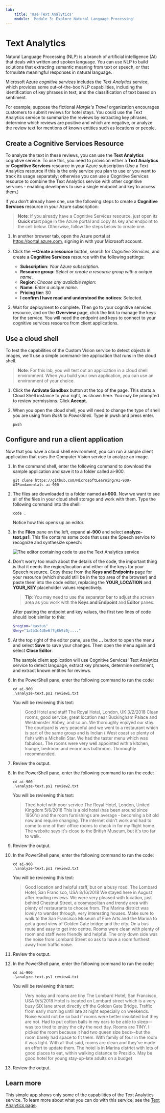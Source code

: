 ```yaml
---
lab:
    title: 'Use Text Analytics'
    module: 'Module 3: Explore Natural Language Processing'
---
```


# Text Analytics

Natural Language Processing (NLP) is a branch of artificial intelligence (AI) that deals with written and spoken language. You can use NLP to build solutions that extracting semantic meaning from text or speech, or that formulate meaningful responses in natural language.

Microsoft Azure *cognitive services* includes the *Text Analytics* service, which provides some out-of-the-box NLP capabilities, including the identification of key phrases in text, and the classification of text based on sentiment.

For example, suppose the fictional *Margie's Travel* organization encourages customers to submit reviews for hotel stays. You could use the Text Analytics service to summarize the reviews by extracting key phrases, determine which reviews are positive and which are negative, or analyze the review text for mentions of known entities such as locations or people.

## Create a Cognitive Services Resource

To analyze the text in these reviews, you can use the **Text Analytics** cognitive service. To use this, you need to provision either a **Text Analytics** or **Cognitive Services** resource in your Azure subscription (Use a Text Analytics resource if this is the only service you plan to use or you want to track its usage separately; otherwise you can use a Cognitive Services resource to combine the Text Analytics service with other cognitive services - enabling developers to use a single endpoint and key to access them.)

If you don't already have one, use the following steps to create a **Cognitive Services** resource in your Azure subscription:

> **Note**: If you already have a Cognitive Services resource, just open its **Quick start** page in the Azure portal and copy its key and endpoint to the cell below. Otherwise, follow the steps below to create one.

1. In another browser tab, open the Azure portal at https://portal.azure.com, signing in with your Microsoft account.
2. Click the **&#65291;Create a resource** button, search for *Cognitive Services*, and create a **Cognitive Services** resource with the following settings:
    - **Subscription**: *Your Azure subscription*.
    - **Resource group**: *Select or create a resource group with a unique name*.
    - **Region**: *Choose any available region*:
    - **Name**: *Enter a unique name*.
    - **Pricing tier**: S0
    - **I confirm I have read and understood the notices**: Selected.

3. Wait for deployment to complete. Then go to your cognitive services resource, and on the **Overview** page, click the link to manage the keys for the service. You will need the endpoint and keys to connect to your cognitive services resource from client applications.

## Use a cloud shell

To test the capabilities of the Custom Vision service to detect objects in images, we'll use a simple command-line application that runs in the cloud shell.
> **Note**: For this lab, you will test out an application in a cloud shell environment. When you build your own application, you can use an environment of your choice.

1. Click the **Activate Sandbox** button at the top of the page. This starts a Cloud Shell instance to your right, as shown here. You may be prompted to review permissions. Click **Accept**. 

2. When you open the cloud shell, you will need to change the type of shell you are using from *Bash* to *PowerShell*. Type in pwsh and press enter. 

    ```
    pwsh
    ```

## Configure and run a client application

Now that you have a cloud shell environment, you can run a simple client application that uses the Computer Vision service to analyze an image.

1. In the command shell, enter the following command to download the sample application and save it to a folder called ai-900.

    ```
    git clone https://github.com/MicrosoftLearning/AI-900-AIFundamentals ai-900
    ```

2. The files are downloaded to a folder named **ai-900**. Now we want to see all of the files in your cloud shell storage and work with them. Type the following command into the shell: 

     ```
    code .
    ```

    Notice how this opens up an editor. 

3. In the **Files** pane on the left, expand **ai-900** and select **analyze-text.ps1**. This file contains some code that uses the Speech service to recognize and synthesize speech:

    ![The editor containing code to use the Text Analytics service](./media/analyze-text-code.png)

4. Don't worry too much about the details of the code, the important thing is that it needs the region/location and either of the keys for your Speech resource. Copy these from the **Keys and Endpoints** page for your resource (which should still be in the top area of the browser) and paste them into the code editor, replacing the **YOUR_LOCATION** and **YOUR_KEY** placeholder values respectively.

    >**Tip**: You may need to use the separator bar to adjust the screen area as you work with the **Keys and Endpoint** and **Editor** panes.

    After pasting the endpoint and key values, the first two lines of code should look similar to this:

    ```PowerShell
    $region="eastus"
    $key="1a2b3c4d5e6f7g8h9i0j...."
    ```

5. At the top right of the editor pane, use the **...** button to open the menu and select **Save** to save your changes. Then open the menu again and select **Close Editor**.

    The sample client application will use Cognitive Services' Text Analytics service to detect language, extract key phrases, determine sentiment, and extract known entities for reviews. 

6. In the PowerShell pane, enter the following command to run the code:

    ```
    cd ai-900
    .\analyze-text.ps1 review1.txt 
    ```
    You will be reviewing this text: 

    >Good Hotel and staff
    The Royal Hotel, London, UK
    3/2/2018
    Clean rooms, good service, great location near Buckingham Palace and Westminster Abbey, and so on. We thoroughly enjoyed our stay. The courtyard is very peaceful and we went to a restaurant which is part of the same group and is Indian ( West coast so plenty of fish) with a Michelin Star. We had the taster menu which was fabulous. The rooms were very well appointed with a kitchen, lounge, bedroom and enormous bathroom. Thoroughly recommended.

7. Review the output. 

8. In the PowerShell pane, enter the following command to run the code:

    ```
    cd ai-900
    .\analyze-text.ps1 review2.txt 
    ```
    
    You will be reviewing this text: 
    
    >Tired hotel with poor service
    The Royal Hotel, London, United Kingdom
    5/6/2018
    This is a old hotel (has been around since 1950's) and the room furnishings are average - becoming a bit old now and require changing. The internet didn't work and had to come to one of their office rooms to check in for my flight home. The website says it's close to the British Museum, but it's too far to walk.

9. Review the output. 

10. In the PowerShell pane, enter the following command to run the code:

    ```
    cd ai-900
    .\analyze-text.ps1 review3.txt 
    ```

    You will be reviewing this text: 

    >Good location and helpful staff, but on a busy road.
    The Lombard Hotel, San Francisco, USA
    8/16/2018
    We stayed here in August after reading reviews. We were very pleased with location, just behind Chestnut Street, a cosmopolitan and trendy area with plenty of restaurants to choose from. The
    Marina district was lovely to wander through, very interesting houses. Make sure to walk to the San Francisco Museum of Fine Arts and the Marina to get a good view of Golden Gate bridge and the city. On a bus route and easy to get into centre. Rooms were clean with plenty of room and staff were friendly and helpful. The only down side was the noise from Lombard Street so ask to have a room furthest away from traffic noise.
11. Review the output. 

12. In the PowerShell pane, enter the following command to run the code:

    ```
    cd ai-900
    .\analyze-text.ps1 review4.txt 
    ```
    You will be reviewing this text: 
    
    >Very noisy and rooms are tiny
    The Lombard Hotel, San Francisco, USA
    9/5/2018
    Hotel is located on Lombard street which is a very busy SIX lane street directly off the Golden Gate Bridge. Traffic from early morning until late at night especially on weekends. Noise would not be so bad if rooms were better insulated but they are not. Had to put cotton balls in my ears to be able to sleep--was too tired to enjoy the city the next day. Rooms are TINY. I picked the room because it had two queen size beds--but the room barely had space to fit them. With family of four in the room it was tight. With all that said, rooms are clean and they've made an effort to update them. The hotel is in Marina district with lots of good places to eat, within walking distance to Presidio. May be good hotel for young stay-up-late adults on a budget

13. Review the output. 

## Learn more

This simple app shows only some of the capabilities of the Text Analytics service. To learn more about what you can do with this service, see the [Text Analytics page](https://docs.microsoft.com/azure/cognitive-services/text-analytics/).
